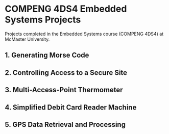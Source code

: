 # COMPENG 4DS4 Embedded Systems Projects

Projects completed in the Embedded Systems course (COMPENG 4DS4) at McMaster University.
## 1. Generating Morse Code
## 2. Controlling Access to a Secure Site
## 3. Multi-Access-Point Thermometer
## 4. Simplified Debit Card Reader Machine
## 5. GPS Data Retrieval and Processing

